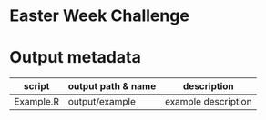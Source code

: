 # Easter Week Challenge


# Output metadata

script               | output path & name            | description
---------------------|-------------------------------|--------------------
Example.R            | output/example                | example description
